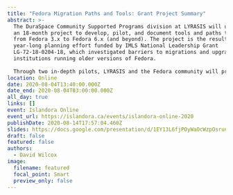 ```yaml
---
title: "Fedora Migration Paths and Tools: Grant Project Summary"
abstract: >-
  The DuraSpace Community Supported Programs division at LYRASIS will undertake
  an 18-month project to develop, pilot, and document tools and paths to migrate
  from Fedora 3.x to Fedora 6.x (and beyond). The project is the result of a
  year-long planning effort funded by IMLS National Leadership Grant
  LG-72-18-0204-18, which investigated barriers to migrations and upgrades at
  institutions running older versions of Fedora.
   
  Through two in-depth pilots, LYRASIS and the Fedora community will produce tools, documentation, paths, case studies, and best practices to support and improve the migration process for Fedora 3 repositories. This presentation will provide an overview of the project plan and discuss related work that is already happening to support the migration effort.
location: Online
date: 2020-08-04T13:40:00.000Z
date_end: 2020-08-04T03:00:00.000Z
all_day: true
links: []
event: Islandora Online
event_url: https://islandora.ca/events/islandora-online-2020
publishDate: 2020-08-14T17:57:04.460Z
slides: https://docs.google.com/presentation/d/1EY13L6fjPOyWaOcWzpOsrunOwN0xMWvjV_Pt3m8zYE4/edit#slide=id.p1
draft: false
featured: false
authors:
  - David Wilcox
image:
  filename: featured
  focal_point: Smart
  preview_only: false
---
```

